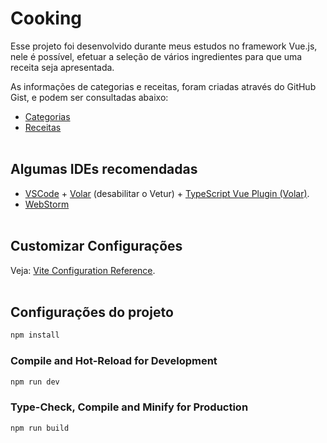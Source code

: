 # Cooking

Esse projeto foi desenvolvido durante meus estudos no framework Vue.js, nele é possível, efetuar a seleção de vários ingredientes para que uma receita seja apresentada.

As informações de categorias e receitas, foram criadas através do GitHub Gist, e podem ser consultadas abaixo:

* <a href="https://gist.githubusercontent.com/pedro-p-silva/2b2d8ff615077dd43c67ee2b558a883a/raw/6b9272f50e43e3c3e03d7f95f4f31d3e0d4bd4ff/categories.json" target="_blank">Categorias</a>
* <a href="https://gist.githubusercontent.com/pedro-p-silva/ac308d6eb870edb5197bccd3bcda43b3/raw/b35429a39174f8e7b965111e5026e1bb95223e2d/recipes.json" target="_blank">Receitas</a><br><br>

## Algumas IDEs recomendadas

* [VSCode](https://code.visualstudio.com/) + [Volar](https://marketplace.visualstudio.com/items?itemName=Vue.volar) (desabilitar o Vetur) + [TypeScript Vue Plugin (Volar)](https://marketplace.visualstudio.com/items?itemName=Vue.vscode-typescript-vue-plugin).
* [WebStorm](https://www.jetbrains.com/pt-br/webstorm/)<br><br>

## Customizar Configurações

Veja: [Vite Configuration Reference](https://vitejs.dev/config/).<br><br>

## Configurações do projeto

```sh
npm install
```

### Compile and Hot-Reload for Development

```sh
npm run dev
```

### Type-Check, Compile and Minify for Production

```sh
npm run build
```
